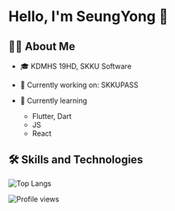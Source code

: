 # Hello, I'm SeungYong 👋

## 👨‍💻 About Me 
- 🎓 KDMHS 19HD, SKKU Software

- 🔭 Currently working on: SKKUPASS


- 🌱 Currently learning
  - Flutter, Dart
  - JS
  - React




## 🛠️ Skills and Technologies 
![Top Langs](https://github-readme-stats.vercel.app/api/top-langs/?username=spencer0124&layout=compact)

![Profile views](https://gpvc.arturio.dev/spencer0124)
